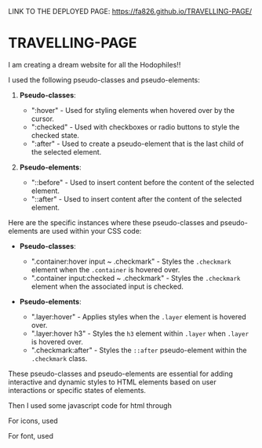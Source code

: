 LINK TO THE DEPLOYED PAGE:
https://fa826.github.io/TRAVELLING-PAGE/

# TRAVELLING-PAGE
I am creating a dream website for all the Hodophiles!!

I used the following pseudo-classes and pseudo-elements:

1. **Pseudo-classes**:
   - ":hover" - Used for styling elements when hovered over by the cursor.
   - ":checked" - Used with checkboxes or radio buttons to style the checked state.
   - ":after" - Used to create a pseudo-element that is the last child of the selected element.

2. **Pseudo-elements**:
   - "::before" - Used to insert content before the content of the selected element.
   - "::after" - Used to insert content after the content of the selected element.

Here are the specific instances where these pseudo-classes and pseudo-elements are used within your CSS code:

- **Pseudo-classes**:
  - ".container:hover input ~ .checkmark" - Styles the `.checkmark` element when the `.container` is hovered over.
  - ".container input:checked ~ .checkmark" - Styles the `.checkmark` element when the associated input is checked.

- **Pseudo-elements**:
  - ".layer:hover" - Applies styles when the `.layer` element is hovered over.
  - ".layer:hover h3" - Styles the `h3` element within `.layer` when `.layer` is hovered over.
  - ".checkmark:after" - Styles the `::after` pseudo-element within the `.checkmark` class.

These pseudo-classes and pseudo-elements are essential for adding interactive and dynamic styles to HTML elements based on user interactions or specific states of elements.


Then I used some javascript code for html through <script></script>

For icons, used
<link rel="stylesheet" href="https://cdnjs.cloudflare.com/ajax/libs/font-awesome/4.7.0/css/font-awesome.min.css">

For font, used
<link href="https://fonts.googleapis.com/css2?family=Poppins:ital,wght@0,100;0,200;0,300;0,400;0,500;0,600;0,700;0,800;0,900;1,100;1,200;1,300;1,400;1,500;1,600;1,700;1,800;1,900&display=swap" rel="stylesheet">

